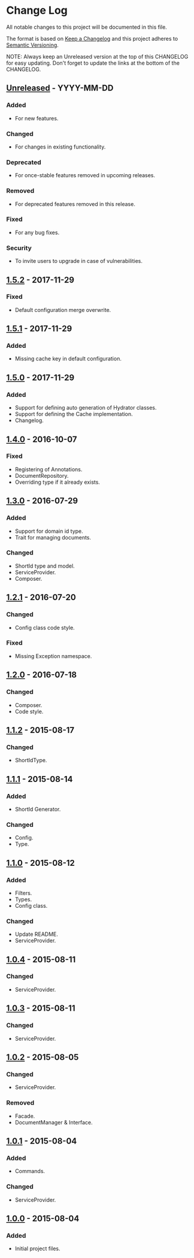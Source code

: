 # Change Log
All notable changes to this project will be documented in this file.

The format is based on [Keep a Changelog](http://keepachangelog.com/)
and this project adheres to [Semantic Versioning](http://semver.org/).

NOTE: Always keep an Unreleased version at the top of this CHANGELOG for easy updating.
Don't forget to update the links at the bottom of the CHANGELOG.

## [Unreleased] - YYYY-MM-DD
### Added
- For new features.

### Changed
- For changes in existing functionality.

### Deprecated
- For once-stable features removed in upcoming releases.

### Removed
- For deprecated features removed in this release.

### Fixed
- For any bug fixes.

### Security
- To invite users to upgrade in case of vulnerabilities.

## [1.5.2] - 2017-11-29
### Fixed
- Default configuration merge overwrite. 

## [1.5.1] - 2017-11-29
### Added
- Missing cache key in default configuration.

## [1.5.0] - 2017-11-29
### Added
- Support for defining auto generation of Hydrator classes.
- Support for defining the Cache implementation.
- Changelog.

## [1.4.0] - 2016-10-07
### Fixed
- Registering of Annotations.
- DocumentRepository.
- Overriding type if it already exists.

## [1.3.0] - 2016-07-29
### Added
- Support for domain id type.
- Trait for managing documents.

### Changed
- ShortId type and model.
- ServiceProvider.
- Composer.

## [1.2.1] - 2016-07-20
### Changed
- Config class code style.

### Fixed
- Missing Exception namespace.

## [1.2.0] - 2016-07-18
### Changed
- Composer.
- Code style.

## [1.1.2] - 2015-08-17
### Changed
- ShortIdType.

## [1.1.1] - 2015-08-14
### Added
- ShortId Generator.

### Changed
- Config.
- Type.

## [1.1.0] - 2015-08-12
### Added
- Filters.
- Types.
- Config class.

### Changed
- Update README.
- ServiceProvider.

## [1.0.4] - 2015-08-11
### Changed
- ServiceProvider.

## [1.0.3] - 2015-08-11
### Changed
- ServiceProvider.

## [1.0.2] - 2015-08-05
### Changed
- ServiceProvider.

### Removed
- Facade.
- DocumentManager & Interface.

## [1.0.1] - 2015-08-04
### Added
- Commands.

### Changed
- ServiceProvider.

## [1.0.0] - 2015-08-04
### Added
- Initial project files.

[Unreleased]: https://github.com/digiaonline/lumen-doctrine-mongodb-odm/compare/1.5.2...HEAD
[1.5.2]: https://github.com/digiaonline/lumen-doctrine-mongodb-odm/compare/1.5.1...1.5.2
[1.5.1]: https://github.com/digiaonline/lumen-doctrine-mongodb-odm/compare/1.5.0...1.5.1
[1.5.0]: https://github.com/digiaonline/lumen-doctrine-mongodb-odm/compare/1.4.0...1.5.0
[1.4.0]: https://github.com/digiaonline/lumen-doctrine-mongodb-odm/compare/1.3.0...1.4.0
[1.3.0]: https://github.com/digiaonline/lumen-doctrine-mongodb-odm/compare/1.2.1...1.3.0
[1.2.1]: https://github.com/digiaonline/lumen-doctrine-mongodb-odm/compare/1.2.0...1.2.1
[1.2.0]: https://github.com/digiaonline/lumen-doctrine-mongodb-odm/compare/1.1.2...1.2.0
[1.1.2]: https://github.com/digiaonline/lumen-doctrine-mongodb-odm/compare/1.1.1...1.1.2
[1.1.1]: https://github.com/digiaonline/lumen-doctrine-mongodb-odm/compare/1.1.0...1.1.1
[1.1.0]: https://github.com/digiaonline/lumen-doctrine-mongodb-odm/compare/1.0.4...1.1.0
[1.0.4]: https://github.com/digiaonline/lumen-doctrine-mongodb-odm/compare/1.0.3...1.0.4
[1.0.3]: https://github.com/digiaonline/lumen-doctrine-mongodb-odm/compare/1.0.2...1.0.3
[1.0.2]: https://github.com/digiaonline/lumen-doctrine-mongodb-odm/compare/1.0.1...1.0.2
[1.0.1]: https://github.com/digiaonline/lumen-doctrine-mongodb-odm/compare/1.0.0...1.0.1
[1.0.0]: https://github.com/digiaonline/lumen-doctrine-mongodb-odm/tree/1.0.0
